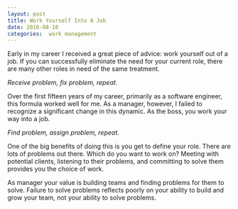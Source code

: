 ```yaml
---
layout: post
title: Work Yourself Into A Job
date: 2016-08-10
categories:  work management
---
```


Early in my career I received a great piece of advice:  work yourself out of a job.  If you can successfully eliminate the need for your current role, there are many other roles in need of the same treatment.  

*Receive problem, fix problem, repeat.*

Over the first fifteen years of my career, primarily as a software engineer, this formula worked well for me.  As a manager, however, I failed to recognize a significant change in this dynamic.  As the boss, you work your way into a job.

*Find problem, assign problem, repeat.*

One of the big benefits of doing this is you get to define your role.  There are lots of problems out there.  Which do you want to work on?  Meeting with potential clients, listening to their problems, and committing to solve them provides you the choice of work.

As manager your value is building teams and finding problems for them to solve.  Failure to solve problems reflects poorly on your ability to build and grow your team, not your ability to solve problems.
